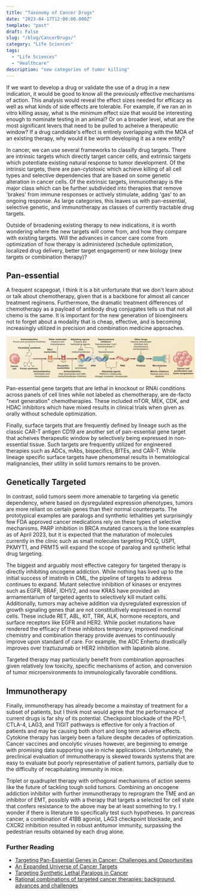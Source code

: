 ```yaml
---
title: "Taxonomy of Cancer Drugs"
date: "2023-04-17T12:00:00.000Z"
template: "post"
draft: False
slug: "/blog/CancerDrugs/"
category: "Life Sciences"
tags:
  - "Life Sciences"
  - "Healthcare"
description: "new categories of tumor killing"
---
```


If we want to develop a drug or validate the use of a drug in a new indication, it would be good to know all the previously effective mechanisms of action. This analysis would reveal the effect sizes needed for efficacy as well as what kinds of side effects are tolerable. For example, if we ran an in vitro killing assay, what is the minimum effect size that would be interesting enough to nominate testing in an animal? Or on a broader level, what are the most significant levers that need to be pulled to acheive a therapeutic window? If a drug candidate's effect is entirely overlapping with the MOA of an existing therapy, why would it be worth developing it as a new entity?

In cancer, we can use several frameworks to classify drug targets. There are intrinsic targets which directly target cancer cells, and extrinsic targets which potentiate existing natural response to tumor development. Of the intrinsic targets, there are pan-cytotoxic which achieve killing of all cell types and selective dependencies that are based on some genetic alteration in cancer cells. Of the extrinsic targets, immunotherapy is the major class which can be further subdivided into therapies that remove 'brakes' from immune responses or actively stimulate, adding 'gas' to an ongoing response. As large categories, this leaves us with pan-essential, selective genetic, and immunotherapy as classes of currently tractable drug targets.

Outside of broadening existing therapy to new indications, it is worth wondering where the new targets will come from, and how they compare with existing targets. Will the advances in cancer care come from optimization of how therapy is administered (schedule optimization, localized drug delivery, better target engagement) or new biology (new targets or combination therapy)?

## Pan-essential

A frequent scapegoat, I think it is a bit unfortunate that we don't learn about or talk about chemotherapy, given that is a backbone for almost all cancer treatment regimens. Furthermore, the dramatic treatment differences of chemotherapy as a payload of antibody drug conjugates tells us that not all chemo is the same. It is important for the new generation of bioengineers not to forget about a modality that is cheap, effective, and is becoming increasingly utilized in precision and combination medicine approaches.

![Chemotherapy](Chemotherapy.jpg "Types of chemotherapy")

Pan-essential gene targets that are lethal in knockout or RNAi conditions across panels of cell lines while not labeled as chemotherapy, are de-facto "next generation" chemotherapies. These included mTOR, MEK, CDK, and HDAC inhibitors which have mixed results in clinical trials when given as orally without schedule optimization. 

Finally, surface targets that are frequently defined by lineage such as the classic CAR-T antigen CD19 are another set of pan-essential gene target that acheives therapeutic window by selectively being expressed in non-essential tissue. Such targets are frequently utilized for engineered therapies such as ADCs, mAbs, bispecifics, BITEs, and CAR-T. While lineage specific surface targets have phenomenal results in hematological malignancies, their utility in solid tumors remains to be proven.

## Genetically Targeted

In contrast, solid tumors seem more amenable to targeting via genetic dependency, where based on dysregulated expression phenotypes, tumors are more reliant on certain genes than their normal counterparts. The prototypical examples are paralogs and synthetic lethalities yet surprisingly few FDA approved cancer medications rely on these types of selective mechanisms. PARP inhibition in BRCA mutated cancers is the lone examples as of April 2023, but it is expected that the maturation of molecules currently in the clinic such as small molecules targeting POLQ, USP1, PKMYT1, and PRMT5 will expand the scope of paralog and synthetic lethal drug targeting.

The biggest and arguably most effective category for targeted therapy is directly inhibiting oncogene addiction. While nothing has lived up to the initial success of imatinib in CML, the pipeline of targets to address continues to expand. Mutant selective inhibition of kinases or enzymes such as EGFR, BRAF, IDH1/2, and now KRAS have provided an armamentarium of targeted agents to selectively kill mutant cells. Additionally, tumors may acheive addition via dysregulated expression of growth signaling genes that are not constituitively expressed in normal cells. These include RET, ABL, KIT, TRK, ALK, hormone receptors, and surface receptors like EGFR and HER2. While pocket mutations have rendered the efficacy of these inhibitors temporary, improved medicinal chemistry and combination therapy provide avenues to continuously improve upon standard of care. For example, the ADC Enhertu drastically improves over traztuzumab or HER2 inhibition with lapatinib alone.

Targeted therapy may particularly benefit from combination approaches given relatively low toxicity, specific mechanisms of action, and conversion of tumor microenvironments to immunologically favorable conditions. 

## Immunotherapy

Finally, immunotherapy has already become a mainstay of treatment for a subset of patients, but I think most would agree that the performance of current drugs is far shy of its potential. Checkpoint blockade of the PD-1, CTLA-4, LAG3, and TIGIT pathways is effective for only a fraction of patients and may be causing both short and long term adverse effects. Cytokine therapy has largely been a failure despite decades of optimization. Cancer vaccines and oncolytic viruses however, are beginning to emerge with promising data supporting use in niche applications. Unfortunately, the preclinical evaluation of immunotherapy is skewed towards systems that are easy to evaluate but poorly representative of patient tumors, partially due to the difficulty of recapitulating immunity in mice.

Triplet or quadruplet therapy with orthogonal mechanisms of action seems like the future of tackling tough solid tumors. Combining an oncogene addiction inhibitor with further immunotherapy to reprogram the TME and an inhibitor of EMT, possibly with a therapy that targets a selected for cell state that confers resistance to the above may be at least something to try. I wonder if there is literature to specifically test such hypotheses. In pancreas cancer, a combination of 41BB agonist, LAG3 checkpoint blockade, and CXCR2 inhibition resulted in robust antitumor immunity, surpassing the pedestrian results obtained by each drug alone.

### Further Reading

- [Targeting Pan-Essential Genes in Cancer: Challenges and Opportunities](https://www.sciencedirect.com/science/article/pii/S1535610820306565)
- [An Expanded Universe of Cancer Targets](https://www.cell.com/cell/pdf/S0092-8674(21)00170-7.pdf)
- [Targeting Synthetic Lethal Paralogs in Cancer](https://www.cell.com/trends/cancer/fulltext/S2405-8033(23)00022-5)
- [Rational combinations of targeted cancer therapies: background, advances and challenges](https://www.nature.com/articles/s41573-022-00615-z)